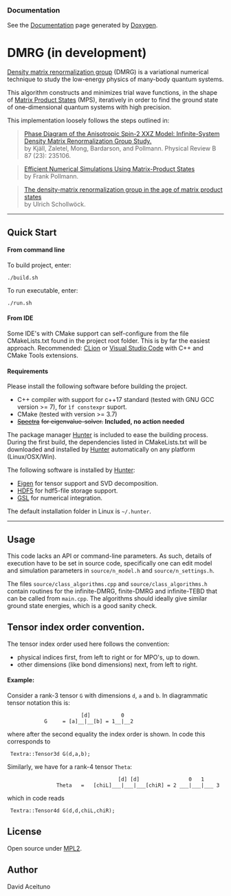  
 ### Documentation
 See the [Documentation](https://davidace.github.io/DMRG/) page generated by [Doxygen](www.doxygen.org).


 # DMRG (in development)
  [Density matrix renormalization group](https://en.wikipedia.org/wiki/Density_matrix_renormalization_group) (DMRG) is a variational numerical technique to study the low-energy physics of many-body quantum systems.

  This algorithm constructs and minimizes trial wave functions, in the shape of [Matrix Product States](https://en.wikipedia.org/wiki/Matrix_product_state) (MPS), iteratively in order to find the ground state of one-dimensional quantum systems with high precision.

  This implementation loosely follows the steps outlined in:

  > [Phase Diagram of the Anisotropic Spin-2 XXZ Model: Infinite-System Density Matrix Renormalization Group Study.](https://arxiv.org/abs/1212.6255)<br>
  > by Kjäll, Zaletel, Mong, Bardarson, and Pollmann. Physical Review B 87 (23): 235106. <br>

  > [Efficient Numerical Simulations Using Matrix-Product States](http://quantumtensor.pks.mpg.de/wp-content/uploads/2016/06/notes_1.pdf)<br>
  > by Frank Pollmann. <br>

  > [The density-matrix renormalization group in the age of matrix product states](https://arxiv.org/abs/1008.3477)<br>
  > by Ulrich Schollwöck. <br>


---
## Quick Start

#### From command line
To build project, enter:
```
./build.sh
```

To run executable, enter:

```
./run.sh
```

#### From IDE
Some IDE's with CMake support can self-configure from the file CMakeLists.txt found in the project root folder. This
is by far the easiest approach. Recommended: [CLion](https://www.jetbrains.com/clion/download) or [Visual Studio Code](https://code.visualstudio.com/) with C++ and CMake Tools extensions.



#### Requirements
 Please install the following software before building the project.
 * C++ compiler with support for c++17 standard (tested with GNU GCC version >= 7), for `ìf constexpr` suport.
 * CMake (tested with version >= 3.7)
 * [~~Spectra~~](https://spectralib.org/) ~~for eigenvalue-solver.~~ **Included, no action needed**
 
 
 The package manager [Hunter](https://github.com/ruslo/hunter) is included to ease the building process.
 During the first build, the dependencies listed in CMakeLists.txt will be downloaded and installed by
 [Hunter](https://github.com/ruslo/hunter) automatically on any platform (Linux/OSX/Win).
 
 The following software is installed by [Hunter](https://github.com/ruslo/hunter):   
 * [Eigen](http://eigen.tuxfamily.org) for tensor support and SVD decomposition.
 * [HDF5](https://support.hdfgroup.org/HDF5/) for hdf5-file storage support. 
 * [GSL](https://www.gnu.org/software/gsl/) for numerical integration.
 
 The default installation folder in Linux is `~/.hunter`.

---
 
## Usage
This code lacks an API or command-line parameters. As such, details of execution have to be
set in source code, specifically one can edit model and simulation parameters in `source/n_model.h` and `source/n_settings.h`.

The files `source/class_algorithms.cpp` and  `source/class_algorithms.h` contain routines for the infinite-DMRG,
finite-DMRG and infinite-TEBD that can be called from `main.cpp`. The algorithms should ideally give similar 
ground state energies, which is a good sanity check.

 ## Tensor index order convention.
 The tensor index order used here follows the convention:
 - physical indices first, from left to right or for MPO's, up to down.
 - other dimensions (like bond dimensions) next, from left to right.

 #### Example:
Consider a rank-3 tensor `G` with dimensions `d`, `a` and `b`. In diagrammatic tensor notation this is:
```
                 	    [d]          0
            G     =	[a]__|__[b] = 1__|__2
```

where after the second equality the index order is shown. In code this corresponds to

```
 Textra::Tensor3d G(d,a,b);
```

Similarly, we have for a rank-4 tensor `Theta`:

```
                                    [d] [d]                0   1
                Theta   =   [chiL]___|___|___[chiR] = 2 ___|___|___ 3
```

which in code reads

```
 Textra::Tensor4d G(d,d,chiL,chiR);
```




## License
Open source under [MPL2](https://www.mozilla.org/MPL/2.0/).

## Author
David Aceituno